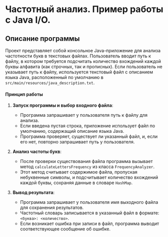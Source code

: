 # Частотный анализ. Пример работы с Java I/O. 

## Описание программы

Проект представляет собой консольное Java-приложение для анализа частотности букв в текстовых файлах. Пользователь вводит путь к файлу, в котором требуется подсчитать количество вхождений каждой буквы алфавита (как строчных, так и прописных). Если пользователь не указывает путь к файлу, используется текстовый файл с описанием языка Java, расположенный по умолчанию в `src/main/resources/java_description.txt`.

#### Принцип работы

1. **Запуск программы и выбор входного файла**:
    - Программа запрашивает у пользователя путь к файлу для анализа.
    - Если введена пустая строка, приложение использует файл по умолчанию, содержащий описание языка Java.
    - Программа проверяет, существует ли указанный файл, и, если его нет, повторно запрашивает путь у пользователя.

2. **Анализ частоты букв**:
    - После проверки существования файла программа вызывает метод `calculateLettersFrequency` из класса `FrequencyAnalyzer`.
    - Этот метод считывает содержимое файла, пропуская небуквенные символы, и подсчитывает количество вхождений каждой буквы, сохраняя данные в словаре `HashMap`.

3. **Вывод результата**:
    - Программа запрашивает у пользователя имя выходного файла для сохранения результатов.
    - Частотный словарь записывается в указанный файл в формате: `<буква>: <количество>`.
    - Если возникает ошибка при записи в файл, программа выводит соответствующее сообщение об ошибке.